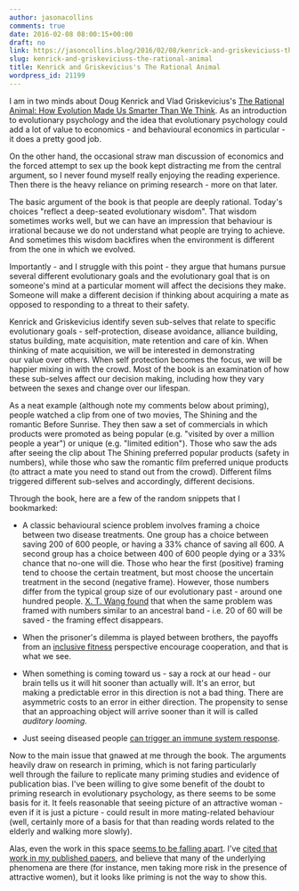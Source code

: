 ```yaml
---
author: jasonacollins
comments: true
date: 2016-02-08 08:00:15+00:00
draft: no
link: https://jasoncollins.blog/2016/02/08/kenrick-and-griskeviciuss-the-rational-animal/
slug: kenrick-and-griskeviciuss-the-rational-animal
title: Kenrick and Griskevicius's The Rational Animal
wordpress_id: 21199
---
```


I am in two minds about Doug Kenrick and Vlad Griskevicius's [The Rational Animal: How Evolution Made Us Smarter Than We Think](http://amzn.to/1SisuAD). As an introduction to evolutionary psychology and the idea that evolutionary psychology could add a lot of value to economics - and behavioural economics in particular - it does a pretty good job.

On the other hand, the occasional straw man discussion of economics and the forced attempt to sex up the book kept distracting me from the central argument, so I never found myself really enjoying the reading experience. Then there is the heavy reliance on priming research - more on that later.

The basic argument of the book is that people are deeply rational. Today's choices "reflect a deep-seated evolutionary wisdom". That wisdom sometimes works well, but we can have an impression that behaviour is irrational because we do not understand what people are trying to achieve. And sometimes this wisdom backfires when the environment is different from the one in which we evolved.

Importantly - and I struggle with this point - they argue that humans pursue several different evolutionary goals and the evolutionary goal that is on someone's mind at a particular moment will affect the decisions they make. Someone will make a different decision if thinking about acquiring a mate as opposed to responding to a threat to their safety.

Kenrick and Griskevicius identify seven sub-selves that relate to specific evolutionary goals - self-protection, disease avoidance, alliance building, status building, mate acquisition, mate retention and care of kin. When thinking of mate acquisition, we will be interested in demonstrating our value over others. When self protection becomes the focus, we will be happier mixing in with the crowd. Most of the book is an examination of how these sub-selves affect our decision making, including how they vary between the sexes and change over our lifespan.

As a neat example (although note my comments below about priming), people watched a clip from one of two movies, The Shining and the romantic Before Sunrise. They then saw a set of commercials in which products were promoted as being popular (e.g. "visited by over a million people a year") or unique (e.g. "limited edition"). Those who saw the ads after seeing the clip about The Shining preferred popular products (safety in numbers), while those who saw the romantic film preferred unique products (to attract a mate you need to stand out from the crowd). Different films triggered different sub-selves and accordingly, different decisions.

Through the book, here are a few of the random snippets that I bookmarked:



	
  * A classic behavioural science problem involves framing a choice between two disease treatments. One group has a choice between saving 200 of 600 people, or having a 33% chance of saving all 600. A second group has a choice between 400 of 600 people dying or a 33% chance that no-one will die. Those who hear the first (positive) framing tend to choose the certain treatment, but most choose the uncertain treatment in the second (negative frame). However, those numbers differ from the typical group size of our evolutionary past - around one hundred people. [X. T. Wang found](http://www.sciencedirect.com/science/article/pii/S0749597896900953) that when the same problem was framed with numbers similar to an ancestral band - i.e. 20 of 60 will be saved - the framing effect disappears.



	
  * When the prisoner's dilemma is played between brothers, the payoffs from an [inclusive fitness](https://en.wikipedia.org/wiki/Inclusive_fitness) perspective encourage cooperation, and that is what we see.



	
  * When something is coming toward us - say a rock at our head - our brain tells us it will hit sooner than actually will. It's an error, but making a predictable error in this direction is not a bad thing. There are asymmetric costs to an error in either direction. The propensity to sense that an approaching object will arrive sooner than it will is called _auditory looming_.



	
  * Just seeing diseased people [can trigger an immune system response](http://cdp.sagepub.com/content/20/2/99).


Now to the main issue that gnawed at me through the book. The arguments heavily draw on research in priming, which is not faring particularly well through the failure to replicate many priming studies and evidence of publication bias. I've been willing to give some benefit of the doubt to priming research in evolutionary psychology, as there seems to be some basis for it. It feels reasonable that seeing picture of an attractive woman - even if it is just a picture - could result in more mating-related behaviour (well, certainly more of a basis for that than reading words related to the elderly and walking more slowly).

Alas, even the work in this space [seems to be falling apart](http://psycnet.apa.org/?&fa=main.doiLanding&doi=10.1037/xge0000116). I've [cited that work in my published papers](https://jasoncollins.blog/2015/05/26/conspicuous-consumption-and-economic-growth-2/), and believe that many of the underlying phenomena are there (for instance, men taking more risk in the presence of attractive women), but it looks like priming is not the way to show this.
